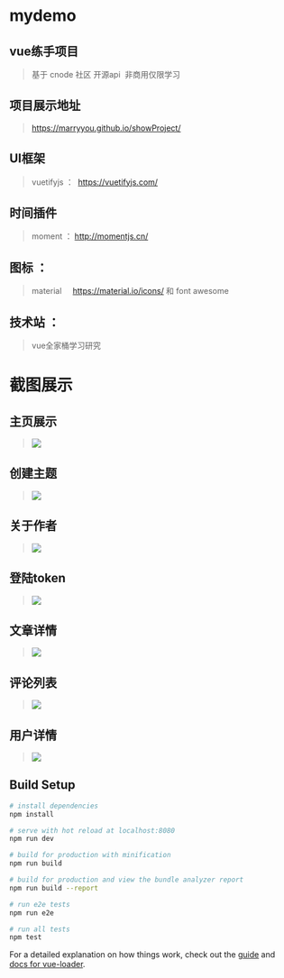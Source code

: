 # mydemo

## vue练手项目 
> 基于 cnode 社区 开源api  非商用仅限学习
## 项目展示地址
> https://marryyou.github.io/showProject/
## UI框架
> vuetifyjs ：  https://vuetifyjs.com/
## 时间插件
> moment  ：  http://momentjs.cn/
## 图标 ：
> material     https://material.io/icons/ 和 font awesome
## 技术站 ：
>vue全家桶学习研究

# 截图展示
## 主页展示 
>![](https://github.com/MarryYou/VUE-node-mobile/blob/master/src/assets/main.png?raw=true)

## 创建主题
>![](https://github.com/MarryYou/VUE-node-mobile/blob/master/src/assets/create.png?raw=true)

## 关于作者
>![](https://github.com/MarryYou/VUE-node-mobile/blob/master/src/assets/about.png?raw=true)

## 登陆token
>![](https://github.com/MarryYou/VUE-node-mobile/blob/master/src/assets/login.png?raw=true)

## 文章详情
>![](https://github.com/MarryYou/VUE-node-mobile/blob/master/src/assets/article.png?raw=true)

## 评论列表
>![](https://github.com/MarryYou/VUE-node-mobile/blob/master/src/assets/comment.png?raw=true)

## 用户详情
>![](https://github.com/MarryYou/VUE-node-mobile/blob/master/src/assets/personInfo.png?raw=true)

## Build Setup

``` bash
# install dependencies
npm install

# serve with hot reload at localhost:8080
npm run dev

# build for production with minification
npm run build

# build for production and view the bundle analyzer report
npm run build --report

# run e2e tests
npm run e2e

# run all tests
npm test
```

For a detailed explanation on how things work, check out the [guide](http://vuejs-templates.github.io/webpack/) and [docs for vue-loader](http://vuejs.github.io/vue-loader).
